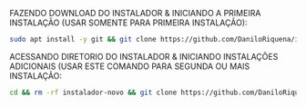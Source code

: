 FAZENDO DOWNLOAD DO INSTALADOR & INICIANDO A PRIMEIRA INSTALAÇÃO (USAR SOMENTE PARA PRIMEIRA INSTALAÇÃO):

```bash
sudo apt install -y git && git clone https://github.com/DaniloRiquena/instalador-novo.git && sudo chmod -R 777 instalador-novo && cd instalador-novo && sudo ./install_primaria
```

ACESSANDO DIRETORIO DO INSTALADOR & INICIANDO INSTALAÇÕES ADICIONAIS (USAR ESTE COMANDO PARA SEGUNDA OU MAIS INSTALAÇÃO:
```bash
cd && rm -rf instalador-novo && git clone https://github.com/DaniloRiquena/instalador-novo.git && sudo chmod -R 777 ./instalador-novo && cd ./instalador-novo && sudo ./install_instancia
```

